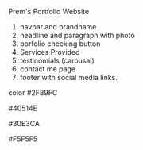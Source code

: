 Prem's Portfolio Website

1. navbar and brandname
2. headline and paragraph with photo
3. porfolio checking button
4. Services Provided
5. testinomials (carousal)
6. contact me page
7. footer with social media links.

color 
#2F89FC

#40514E

#30E3CA

#F5F5F5